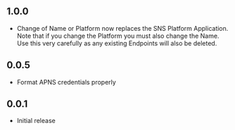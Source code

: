 ## 1.0.0
* Change of Name or Platform now replaces the SNS Platform Application. Note that if you change the Platform you must also change the Name. Use this very carefully as any existing Endpoints will also be deleted.

## 0.0.5
* Format APNS credentials properly

## 0.0.1
* Initial release
